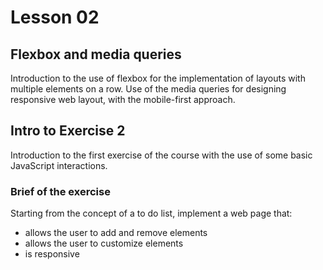 # Lesson 02

## Flexbox and media queries

Introduction to the use of flexbox for the implementation of layouts with multiple elements on a row.
Use of the media queries for designing responsive web layout, with the mobile-first approach.


## Intro to Exercise 2

Introduction to the first exercise of the course with the use of some basic JavaScript interactions.

### Brief of the exercise

Starting from the concept of a to do list, implement a web page that:
- allows the user to add and remove elements
- allows the user to customize elements
- is responsive